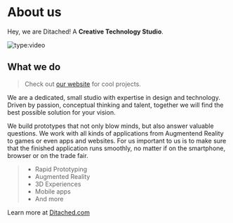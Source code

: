 # About us

Hey, we are Ditached! A **Creative Technology Studio**.


![type:video](https://www.youtube.com/embed/CwbJ9r8BaMs)

## What we do

> Check out [our website](https://ditached.com) for cool projects.

We are a dedicated, small studio with expertise in design and technology. Driven by passion, conceptual thinking and talent, together we will find the best possible solution for your vision.

We build prototypes that not only blow minds, but also answer valuable questions. We work with all kinds of applications from Augmentend Reality to games or even apps and websites. For us important to us is to make sure that the finished application runs smoothly, no matter if on the smartphone, browser or on the trade fair.

> - Rapid Prototyping
> - Augmented Reality
> - 3D Experiences
> - Mobile apps
> - And more

Learn more at [Ditached.com](https://ditached.com)
